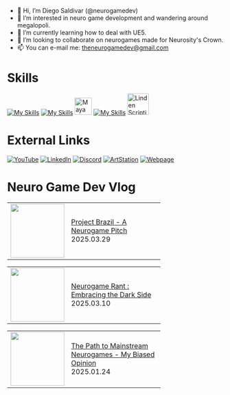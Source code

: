 

- 👋 Hi, I’m Diego Saldivar (@neurogamedev)
- 👀 I’m interested in neuro game development and wandering around megalopoli.
- 🌱 I’m currently learning how to deal with UE5.
- 💞️ I’m looking to collaborate on neurogames made for Neurosity's Crown.
- 📫 You can e-mail me: theneurogamedev@gmail.com

# Skills
[![My Skills](https://skillicons.dev/icons?i=unity,unreal,ps,ai,ae)](https://skillicons.dev)    [![My Skills](https://skillicons.dev/icons?i=au)](https://skillicons.dev) <img src="https://cdn.jsdelivr.net/gh/devicons/devicon/icons/maya/maya-original-wordmark.svg" title="Maya" alt="Maya" width="40" height="40"/>&nbsp;[![My Skills](https://skillicons.dev/icons?i=blender,html,cs,cpp,java,javascript,python)](https://skillicons.dev) <img src="https://pbs.twimg.com/profile_images/1265766959137734656/Ahc3Egxl_400x400.jpg" title="Linden Scripting Language" alt="Linden Scripting Language" width="50" height="50"/>&nbsp;

# External Links
[![YouTube](https://img.shields.io/badge/youtube-%23FF0000.svg?style=for-the-badge&logo=youtube&logoColor=white)](https://www.youtube.com/channel/UC-pPnuhjYYfg7Y2cqpSL3rA)
[![LinkedIn](https://img.shields.io/badge/linkedin-%230077B5.svg?style=for-the-badge&logo=linkedin&logoColor=white)](https://www.linkedin.com/in/desaldivar)
[![Discord](https://img.shields.io/badge/discord-%237289da.svg?style=for-the-badge&logo=discord&logoColor=white)](https://www.artstation.com/dsaldivar)
[![ArtStation](https://img.shields.io/badge/artstation-%2313AFF0.svg?style=for-the-badge&logo=artstation&logoColor=white)](https://www.artstation.com/dsaldivar)
[![Webpage](https://img.shields.io/badge/Webpage-%238e7cc3.svg?style=for-the-badge&logo=googlechrome&logoColor=white)](https://www.neurogamedev.com/)

# Neuro Game Dev Vlog
<!-- BLOG-POST-LIST:START --><table><tr><td><a href="https://www.youtube.com/watch?v=k9ihB-UdGmk"><img width="125px" src="https://i.ytimg.com/vi/k9ihB-UdGmk/mqdefault.jpg"></a></td>
<td width="200"><a href="https://www.youtube.com/watch?v=k9ihB-UdGmk">Project Brazil - A Neurogame Pitch</a><br/>2025.03.29</td></tr></table>
<table><tr><td><a href="https://www.youtube.com/watch?v=vspqk-k8Qtw"><img width="125px" src="https://i.ytimg.com/vi/vspqk-k8Qtw/mqdefault.jpg"></a></td>
<td width="200"><a href="https://www.youtube.com/watch?v=vspqk-k8Qtw">Neurogame Rant : Embracing the Dark Side</a><br/>2025.03.10</td></tr></table>
<table><tr><td><a href="https://www.youtube.com/watch?v=6M8E2D9OBsQ"><img width="125px" src="https://i.ytimg.com/vi/6M8E2D9OBsQ/mqdefault.jpg"></a></td>
<td width="200"><a href="https://www.youtube.com/watch?v=6M8E2D9OBsQ">The Path to Mainstream Neurogames - My Biased Opinion</a><br/>2025.01.24</td></tr></table>
<!-- BLOG-POST-LIST:END -->

<!---
neuromodgames/neurogamedev is a ✨ special ✨ repository because its `README.md` (this file) appears on your GitHub profile.
You can click the Preview link to take a look at your changes.
--->
